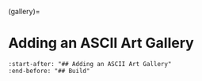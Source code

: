 (gallery)=

# Adding an ASCII Art Gallery

```{include} ../README.md
:start-after: "## Adding an ASCII Art Gallery"
:end-before: "## Build"
```
